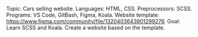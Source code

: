 Topic: Cars selling website. 
Languages: HTML, CSS.
Preprocessors: SCSS.
Programs: VS Code, GitBash, Figma, Koala.
Website template: https://www.figma.com/community/file/1320403643901299276.
Goal: Learn SCSS and Koala. Create a website based on the template.